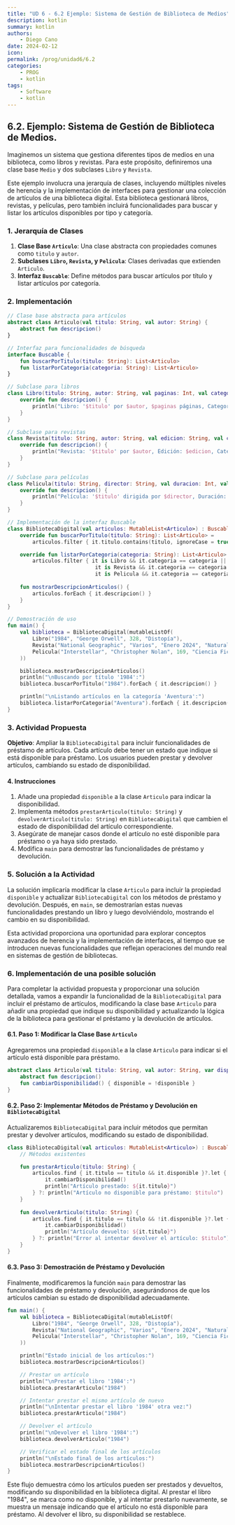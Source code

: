 ```yaml
---
title: "UD 6 - 6.2 Ejemplo: Sistema de Gestión de Biblioteca de Medios"
description: kotlin
summary: kotlin
authors:
    - Diego Cano
date: 2024-02-12
icon:   
permalink: /prog/unidad6/6.2
categories:
    - PROG
    - kotlin
tags:
    - Software
    - kotlin
---
```

## 6.2. Ejemplo: Sistema de Gestión de Biblioteca de Medios.

Imaginemos un sistema que gestiona diferentes tipos de medios en una biblioteca, como libros y revistas. Para este propósito, definiremos una clase base `Medio` y dos subclases `Libro` y `Revista`.

Este ejemplo involucra una jerarquía de clases, incluyendo múltiples niveles de herencia y la implementación de interfaces para gestionar una colección de artículos de una biblioteca digital. 
Esta biblioteca gestionará libros, revistas, y películas, pero también incluirá funcionalidades para buscar y listar los artículos disponibles por tipo y categoría.

### 1. Jerarquía de Clases

1. **Clase Base `Articulo`**: Una clase abstracta con propiedades comunes como `titulo` y `autor`.
2. **Subclases `Libro`, `Revista`, y `Pelicula`**: Clases derivadas que extienden `Articulo`.
3. **Interfaz `Buscable`**: Define métodos para buscar artículos por título y listar artículos por categoría.

### 2. Implementación

```kotlin
// Clase base abstracta para artículos
abstract class Articulo(val titulo: String, val autor: String) {
    abstract fun descripcion()
}

// Interfaz para funcionalidades de búsqueda
interface Buscable {
    fun buscarPorTitulo(titulo: String): List<Articulo>
    fun listarPorCategoria(categoria: String): List<Articulo>
}

// Subclase para libros
class Libro(titulo: String, autor: String, val paginas: Int, val categoria: String) : Articulo(titulo, autor) {
    override fun descripcion() {
        println("Libro: '$titulo' por $autor, $paginas páginas, Categoría: $categoria")
    }
}

// Subclase para revistas
class Revista(titulo: String, autor: String, val edicion: String, val categoria: String) : Articulo(titulo, autor) {
    override fun descripcion() {
        println("Revista: '$titulo' por $autor, Edición: $edicion, Categoría: $categoria")
    }
}

// Subclase para películas
class Pelicula(titulo: String, director: String, val duracion: Int, val genero: String, val categoria: String) : Articulo(titulo, director) {
    override fun descripcion() {
        println("Película: '$titulo' dirigida por $director, Duración: $duracion minutos, Género: $genero, Categoría: $categoria")
    }
}

// Implementación de la interfaz Buscable
class BibliotecaDigital(val articulos: MutableList<Articulo>) : Buscable {
    override fun buscarPorTitulo(titulo: String): List<Articulo> =
        articulos.filter { it.titulo.contains(titulo, ignoreCase = true) }

    override fun listarPorCategoria(categoria: String): List<Articulo> =
        articulos.filter { it is Libro && it.categoria == categoria || 
                            it is Revista && it.categoria == categoria || 
                            it is Pelicula && it.categoria == categoria }
    
    fun mostrarDescripcionArticulos() {
        articulos.forEach { it.descripcion() }
    }
}

// Demostración de uso
fun main() {
    val biblioteca = BibliotecaDigital(mutableListOf(
        Libro("1984", "George Orwell", 328, "Distopía"),
        Revista("National Geographic", "Varios", "Enero 2024", "Naturaleza"),
        Pelicula("Interstellar", "Christopher Nolan", 169, "Ciencia Ficción", "Aventura")
    ))

    biblioteca.mostrarDescripcionArticulos()
    println("\nBuscando por título '1984':")
    biblioteca.buscarPorTitulo("1984").forEach { it.descripcion() }

    println("\nListando artículos en la categoría 'Aventura':")
    biblioteca.listarPorCategoria("Aventura").forEach { it.descripcion() }
}
```

### 3. Actividad Propuesta

**Objetivo**: Ampliar la `BibliotecaDigital` para incluir funcionalidades de préstamo de artículos. Cada artículo debe tener un estado que indique si está disponible para préstamo. 
Los usuarios pueden prestar y devolver artículos, cambiando su estado de disponibilidad.

#### 4. Instrucciones

1. Añade una propiedad `disponible` a la clase `Articulo` para indicar la disponibilidad.
2. Implementa métodos `prestarArticulo(titulo: String)` y `devolverArticulo(titulo: String)` en `BibliotecaDigital` que cambien el estado de disponibilidad del artículo correspondiente.
3. Asegúrate de manejar casos donde el artículo no esté disponible para préstamo o ya haya sido prestado.
4. Modifica `main` para demostrar las funcionalidades de préstamo y devolución.

### 5. Solución a la Actividad

La solución implicaría modificar la clase `Articulo` para incluir la propiedad `disponible` y actualizar `BibliotecaDigital` con los métodos de préstamo y devolución. 
Después, en `main`, se demostrarían estas nuevas funcionalidades prestando un libro y luego devolviéndolo, mostrando el cambio en su disponibilidad.

Esta actividad proporciona una oportunidad para explorar conceptos avanzados de herencia y la implementación de interfaces, al tiempo que se introducen nuevas funcionalidades que reflejan 
operaciones del mundo real en sistemas de gestión de bibliotecas.

### 6. Implementación de una posible solución

Para completar la actividad propuesta y proporcionar una solución detallada, vamos a expandir la funcionalidad de la `BibliotecaDigital` para incluir el préstamo de artículos,
modificando la clase base `Articulo` para añadir una propiedad que indique su disponibilidad y actualizando la lógica de la biblioteca para gestionar el préstamo y la devolución de artículos.

#### 6.1. Paso 1: Modificar la Clase Base `Articulo`

Agregaremos una propiedad `disponible` a la clase `Articulo` para indicar si el artículo está disponible para préstamo.

```kotlin
abstract class Articulo(val titulo: String, val autor: String, var disponible: Boolean = true) {
    abstract fun descripcion()
    fun cambiarDisponibilidad() { disponible = !disponible }
}
```

#### 6.2. Paso 2: Implementar Métodos de Préstamo y Devolución en `BibliotecaDigital`

Actualizaremos `BibliotecaDigital` para incluir métodos que permitan prestar y devolver artículos, modificando su estado de disponibilidad.

```kotlin
class BibliotecaDigital(val articulos: MutableList<Articulo>) : Buscable {
    // Métodos existentes

    fun prestarArticulo(titulo: String) {
        articulos.find { it.titulo == titulo && it.disponible }?.let {
            it.cambiarDisponibilidad()
            println("Artículo prestado: ${it.titulo}")
        } ?: println("Artículo no disponible para préstamo: $titulo")
    }
 
    fun devolverArticulo(titulo: String) {
        articulos.find { it.titulo == titulo && !it.disponible }?.let {
            it.cambiarDisponibilidad()
            println("Artículo devuelto: ${it.titulo}")
        } ?: println("Error al intentar devolver el artículo: $titulo")
    }
}
```

#### 6.3. Paso 3: Demostración de Préstamo y Devolución

Finalmente, modificaremos la función `main` para demostrar las funcionalidades de préstamo y devolución, asegurándonos de que los artículos cambian su estado de disponibilidad adecuadamente.

```kotlin
fun main() {
    val biblioteca = BibliotecaDigital(mutableListOf(
        Libro("1984", "George Orwell", 328, "Distopía"),
        Revista("National Geographic", "Varios", "Enero 2024", "Naturaleza"),
        Pelicula("Interstellar", "Christopher Nolan", 169, "Ciencia Ficción", "Aventura")
    ))

    println("Estado inicial de los artículos:")
    biblioteca.mostrarDescripcionArticulos()

    // Prestar un artículo
    println("\nPrestar el libro '1984':")
    biblioteca.prestarArticulo("1984")

    // Intentar prestar el mismo artículo de nuevo
    println("\nIntentar prestar el libro '1984' otra vez:")
    biblioteca.prestarArticulo("1984")

    // Devolver el artículo
    println("\nDevolver el libro '1984':")
    biblioteca.devolverArticulo("1984")

    // Verificar el estado final de los artículos
    println("\nEstado final de los artículos:")
    biblioteca.mostrarDescripcionArticulos()
}
```

Este flujo demuestra cómo los artículos pueden ser prestados y devueltos, modificando su disponibilidad en la biblioteca digital. Al prestar el libro "1984", se marca como no disponible, y al intentar 
prestarlo nuevamente, se muestra un mensaje indicando que el artículo no está disponible para préstamo. Al devolver el libro, su disponibilidad se restablece.
